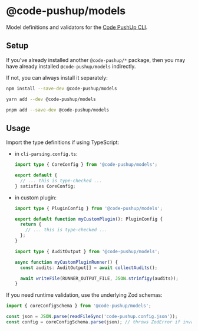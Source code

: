 # @code-pushup/models

Model definitions and validators for the [Code PushUp CLI](../cli/README.md).

## Setup

If you've already installed another `@code-pushup/*` package, then you may have already installed `@code-pushup/models` indirectly.

If not, you can always install it separately:

```sh
npm install --save-dev @code-pushup/models
```

```sh
yarn add --dev @code-pushup/models
```

```sh
pnpm add --save-dev @code-pushup/models
```

## Usage

Import the type definitions if using TypeScript:

- in `cli-parsing.config.ts`:

  ```ts
  import type { CoreConfig } from '@code-pushup/models';

  export default {
    // ... this is type-checked ...
  } satisfies CoreConfig;
  ```

- in custom plugin:

  ```ts
  import type { PluginConfig } from '@code-pushup/models';

  export default function myCustomPlugin(): PluginConfig {
    return {
      // ... this is type-checked ...
    };
  }
  ```

  ```ts
  import type { AuditOutput } from '@code-pushup/models';

  async function myCustomPluginRunner() {
    const audits: AuditOutput[] = await collectAudits();

    await writeFile(RUNNER_OUTPUT_FILE, JSON.strinfigy(audits));
  }
  ```

If you need runtime validation, use the underlying Zod schemas:

```ts
import { coreConfigSchema } from '@code-pushup/models';

const json = JSON.parse(readFileSync('code-pushup.config.json'));
const config = coreConfigSchema.parse(json); // throws ZodError if invalid
```
